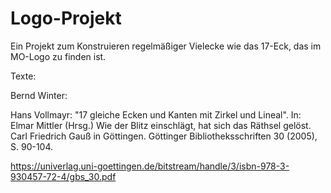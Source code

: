 # Logo-Projekt

Ein Projekt zum Konstruieren regelmäßiger Vielecke wie das 17-Eck, das im
MO-Logo zu finden ist.


Texte:

Bernd Winter: 

Hans Vollmayr: "17 gleiche Ecken und Kanten mit Zirkel und Lineal". In: Elmar
Mittler (Hrsg.) Wie der Blitz einschlägt, hat sich das Räthsel gelöst. Carl
Friedrich Gauß in Göttingen. Göttinger Bibliotheksschriften 30 (2005),
S. 90-104.

https://univerlag.uni-goettingen.de/bitstream/handle/3/isbn-978-3-930457-72-4/gbs_30.pdf